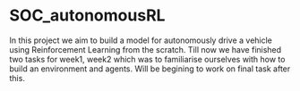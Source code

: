 # SOC_autonomousRL
In this project we aim to build a model for autonomously drive a vehicle using Reinforcement Learning from the scratch. 
Till now we have finished two tasks for week1, week2 which was to familiarise ourselves with how to build an environment and agents.
Will be begining to work on final task after this.

